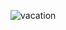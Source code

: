 ![vacation](https://user-images.githubusercontent.com/57625094/164605361-d39bf16b-ac65-4c60-b11b-5367488c345d.gif)
